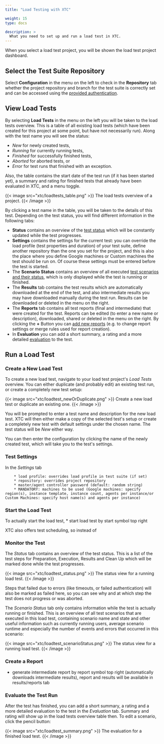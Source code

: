 ```yaml
---
title: "Load Testing with XTC"

weight: 15
type: docs

description: >
  What you need to set up and run a load test in XTC.
---
```


When you select a load test project, you will be shown the load test project dashboard. 

## Select the Test Suite Repository

Select **Configuration** in the menu on the left to check in the **Repository** tab whether the project repository and branch for the test suite is correctly set and can be accessed using the [provided authentication](../010-xtc-basics/#repository-authentication).

## View Load Tests

By selecting **Load Tests** in the menu on the left you will be taken to the load tests overview. This is a table of all existing load tests (which have been created for this project at some point, but have not necessarily run). Along with the test name you will see the status:
* _New_ for newly created tests,
* _Running_ for currently running tests, 
* _Finished_ for successfully finished tests, 
* _Aborted_ for aborted tests, or 
* _Error_ for test runs that finished with an exception.

Also, the table contains the start date of the test run (if it has been started yet), a summary and rating for finished tests that already have been evaluated in XTC, and a menu toggle. 

{{< image src="xtc/loadtests_table.png" >}}
The load tests overview of a project.
{{< /image >}}

By clicking a test name in the table, you will be taken to the details of this test. Depending on the test status, you will find different information in the following tabs:

* **Status** contains an overview of the [test status](#monitor-the-test) which will be constantly updated while the test progresses. 
* **Settings** contains the settings for the current test: you can override the load profile (test properties and duration) of your test suite, define another repository than the one you set for the project, and this is also the place where you define Google machines or Custom machines the test should be run on. Of course these settings must be entered before the test is started. 
* The **Scenario Status** contains an overview of all executed [test scenarios and their status](#monitor-the-test), which is only displayed while the test is running or finished. 
* The **Results** tab contains the test results which are automatically downloaded at the end of the test, and also intermediate results you may have downloaded manually during the test run. Results can be downloaded or deleted in the menu on the right.
* The **Reports** tab contains all test reports (final and intermediate) that were created for the test. Reports can be edited (to enter a new name or description), downloaded, shared or deleted in the menu on the right. By clicking the **+** Button you can [add new reports](#create-a-report) (e.g. to change report settings or merge rules used for report creation).
* In **Evaluation** you can add a short summary, a rating and a more detailed [evaluation](#evaluate-the-test-run) to the test. 

## Run a Load Test

### Create a New Load Test

To create a new load test, navigate to your load test project's _Load Tests_ overview. You can either duplicate (and probably edit) an existing test run, or create a completely new test setup:

{{< image src="xtc/loadtest_newOrDuplicate.png" >}}
Create a new load test or duplicate an existing one.
{{< /image >}}

You will be prompted to enter a test name and description for the new load test. XTC will then either make a copy of the selected test's setup or create a completely new test with default settings under the chosen name. The test status will be _New_ either way. 

You can then enter the configuration by clicking the name of the newly created test, which will take you to the test's settings.

### Test Settings

In the _Settings_ tab

        * load profile: overrides load profile in test suite (if set)
        * repository: overrides project repository
        * master/agent controller password (default: random string)
        * MANDATORY: machines to be used (Google machines: specify region(s), instance template, instance count, agents per instance/or Custom Machines: specify host name(s) and agents per instance)

### Start the Load Test

To actually start the load test, 
    * start load test by start symbol top right

XTC also offers test scheduling, so instead of 

### Monitor the Test 

The _Status_ tab contains an overview of the test status. This is a list of the test steps for Preparation, Execution, Results and Clean Up which will be marked done while the test progresses. 

{{< image src="xtc/loadtest_status.png" >}}
The status view for a running load test.
{{< /image >}}

Steps that failed due to errors (like timeouts, or failed authentication) will also be marked as failed here, so you can see why and at which step the test does not progress or was aborted.

The _Scenario Status_ tab only contains information while the test is actually running or finished. This is an overview of all test scenarios that are executed in this load test, containing scenario name and state and other useful information such as currently running users, average scenario runtime and especially the number of events and errors that occurred in this scenario:

{{< image src="xtc/loadtest_scenarioStatus.png" >}}
The status view for a running load test.
{{< /image >}}

### Create a Report

* generate intermediate report by report symbol top right (automatically downloads intermediate results), report and results will be available in results/reports tab

### Evaluate the Test Run

After the test has finished, you can add a short summary, a rating and a more detailed evaluation to the test in the _Evaluation_ tab. Summary and rating will show up in the load tests overview table then. To edit a scenario, click the pencil button:

{{< image src="xtc/loadtest_summary.png" >}}
The evaluation for a finished load test.
{{< /image >}}

